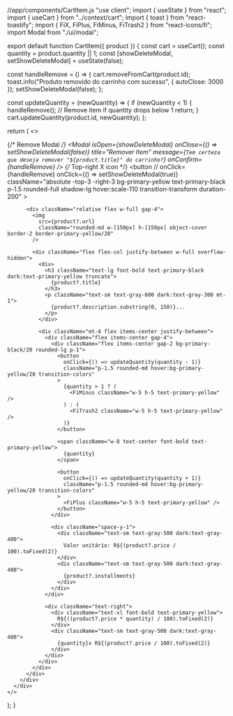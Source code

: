 //app/components/CartItem.js
"use client";
import { useState } from "react";
import { useCart } from "../context/cart";
import { toast } from "react-toastify";
import { FiX, FiPlus, FiMinus, FiTrash2 } from "react-icons/fi";
import Modal from "./ui/modal";

export default function CartItem({ product }) {
  const cart = useCart();
  const quantity = product.quantity || 1;
  const [showDeleteModal, setShowDeleteModal] = useState(false);

  const handleRemove = () => {
    cart.removeFromCart(product.id);
    toast.info("Produto removido do carrinho com sucesso", { autoClose: 3000 });
    setShowDeleteModal(false);
  };

  const updateQuantity = (newQuantity) => {
    if (newQuantity < 1) {
      handleRemove(); // Remove item if quantity drops below 1
      return;
    }
    cart.updateQuantity(product.id, newQuantity);
  };

  return (
    <>
      <div>
        <div
          className="relative flex justify-start my-2 w-full p-6 
      bg-primary-black/10 dark:bg-primary-black/30
      border-2 border-primary-yellow/20
      rounded-xl hover:border-primary-yellow/40
      transition-all group"
        >
          {/* Remove Modal */}
          <Modal
            isOpen={showDeleteModal}
            onClose={() => setShowDeleteModal(false)}
            title="Remover Item"
            message={`Tem certeza que deseja remover "${product.title}" do carrinho?`}
            onConfirm={handleRemove}
          />
          {/* Top-right X icon */}
          <button
            // onClick={handleRemove}
            onClick={() => setShowDeleteModal(true)}
            className="absolute -top-3 -right-3 bg-primary-yellow text-primary-black
          p-1.5 rounded-full shadow-lg hover:scale-110
          transition-transform duration-200"
          >
            <FiX className="w-5 h-5" />
          </button>

          <div className="relative flex w-full gap-4">
            <img
              src={product?.url}
              className="rounded-md w-[150px] h-[150px] object-cover border-2 border-primary-yellow/20"
            />

            <div className="flex flex-col justify-between w-full overflow-hidden">
              <div>
                <h3 className="text-lg font-bold text-primary-black dark:text-primary-yellow truncate">
                  {product?.title}
                </h3>
                <p className="text-sm text-gray-600 dark:text-gray-300 mt-1">
                  {product?.description.substring(0, 150)}...
                </p>
              </div>

              <div className="mt-4 flex items-center justify-between">
                <div className="flex items-center gap-4">
                  <div className="flex items-center gap-2 bg-primary-black/20 rounded-lg p-1">
                    <button
                      onClick={() => updateQuantity(quantity - 1)}
                      className="p-1.5 rounded-md hover:bg-primary-yellow/20 transition-colors"
                    >
                      {quantity > 1 ? (
                        <FiMinus className="w-5 h-5 text-primary-yellow" />
                      ) : (
                        <FiTrash2 className="w-5 h-5 text-primary-yellow" />
                      )}
                    </button>

                    <span className="w-8 text-center font-bold text-primary-yellow">
                      {quantity}
                    </span>

                    <button
                      onClick={() => updateQuantity(quantity + 1)}
                      className="p-1.5 rounded-md hover:bg-primary-yellow/20 transition-colors"
                    >
                      <FiPlus className="w-5 h-5 text-primary-yellow" />
                    </button>
                  </div>

                  <div className="space-y-1">
                    <div className="text-sm text-gray-500 dark:text-gray-400">
                      Valor unitário: R${(product?.price / 100).toFixed(2)}
                    </div>
                    <div className="text-sm text-gray-500 dark:text-gray-400">
                      {product?.installments}
                    </div>
                  </div>
                </div>

                <div className="text-right">
                  <div className="text-xl font-bold text-primary-yellow">
                    R${((product?.price * quantity) / 100).toFixed(2)}
                  </div>
                  <div className="text-sm text-gray-500 dark:text-gray-400">
                    {quantity}x R${(product?.price / 100).toFixed(2)}
                  </div>
                </div>
              </div>
            </div>
          </div>
        </div>
      </div>
    </>
  );
}
